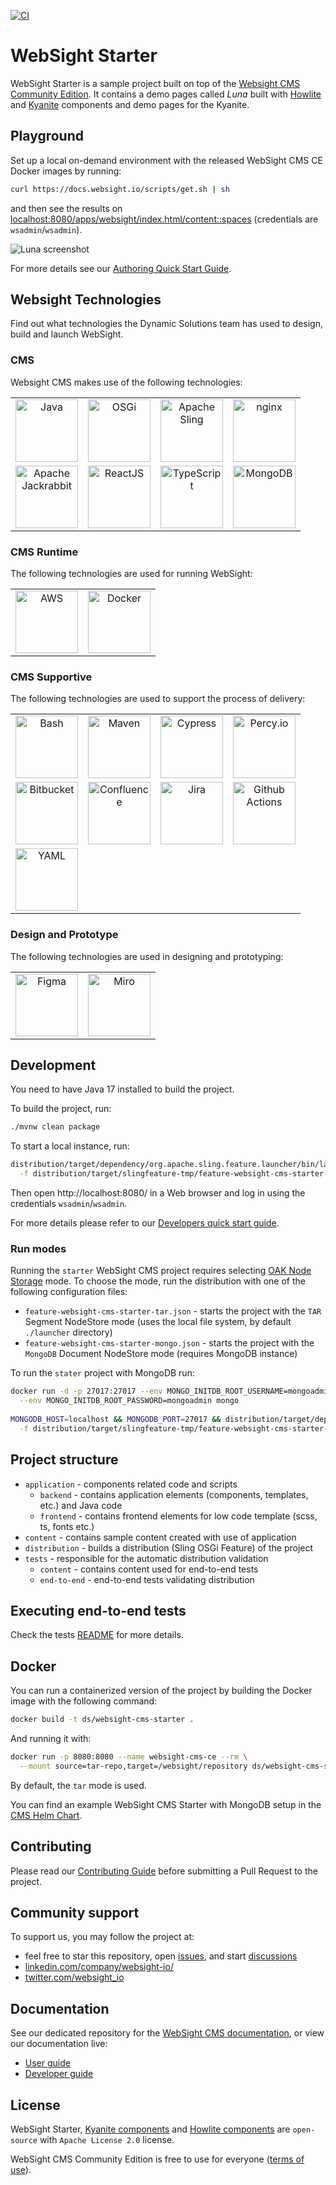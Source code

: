 [![CI](https://github.com/websight-io/starter/actions/workflows/ci-verify-build.yml/badge.svg?branch=main)](https://github.com/websight-io/starter/actions/workflows/ci-verify-build.yml)

# WebSight Starter

WebSight Starter is a sample project built on top of the [Websight CMS Community Edition](https://www.websight.io/).
It contains a demo pages called _Luna_ built with [Howlite](https://github.com/websight-io/howlite) and [Kyanite](https://github.com/websight-io/kyanite) components and demo pages for the Kyanite.

## Playground

Set up a local on-demand environment with the released WebSight CMS CE Docker images by running:

```bash
curl https://docs.websight.io/scripts/get.sh | sh
```

and then see the results on [localhost:8080/apps/websight/index.html/content::spaces](http://localhost:8080/apps/websight/index.html/content::spaces) (credentials are `wsadmin`/`wsadmin`).

![Luna screenshot](/assets/luna-screenshot.png "Luna screenshot")

For more details see our [Authoring Quick Start Guide](https://docs.websight.io/cms/quick-start/).

## Websight Technologies

Find out what technologies the Dynamic Solutions team has used to design, build and launch WebSight.

### CMS

Websight CMS makes use of the following technologies:
<table align="center">
  <tr>
    <td align="center" valign="middle">
      <a href="https://www.java.com" target="_blank">
        <img src="assets/technologies/java-logo.png" alt="Java" width="100">
      </a>
    </td>
    <td align="center" valign="middle">
      <a href="https://felix.apache.org" target="_blank">
        <img src="assets/technologies/osgi-logo.png" alt="OSGi" width="100">
      </a>
    </td>
    <td align="center" valign="middle">
      <a href="https://sling.apache.org" target="_blank">
        <img src="assets/technologies/sling-logo.png" alt="Apache Sling" width="100">
      </a>
    </td>
        <td align="center" valign="middle">
      <a href="https://www.nginx.com" target="_blank">
        <img src="assets/technologies/nginx-logo.png" alt="nginx" width="100">
      </a>
    </td>
  </tr>
  <tr>
    <td align="center" valign="middle">
      <a href="https://www.jackrabbit.apache.org" target="_blank">
        <img src="assets/technologies/jackrabbit-logo.png" alt="Apache Jackrabbit" width="100">
      </a>
    </td>
    <td align="center" valign="middle">
      <a href="https://reactjs.org" target="_blank">
        <img src="assets/technologies/react-logo.png" alt="ReactJS" width="100">
      </a>
    </td>
    <td align="center" valign="middle">
      <a href="https://www.typescriptlang.org" target="_blank">
        <img src="assets/technologies/typescript-logo.png" alt="TypeScript" width="100">
      </a>
    </td>
    <td align="center" valign="middle">
      <a href="https://www.mongodb.com" target="_blank">
        <img src="assets/technologies/mongodb-logo.png" alt="MongoDB" width="100">
      </a>
    </td>          
  </tr>
</table>

### CMS Runtime

The following technologies are used for running WebSight:
<table align="center">
  <tr>
    <td align="center" valign="middle">
      <a href="https://aws.amazon.com" target="_blank">
        <img src="assets/technologies/aws-logo.png" alt="AWS" width="100">
      </a>
    </td>
    <td align="center" valign="middle">
      <a href="https://www.docker.com" target="_blank">
        <img src="assets/technologies/docker-logo.png" alt="Docker" width="100">
      </a>
    </td>                 
  </tr>
</table>

### CMS Supportive

The following technologies are used to support the process of delivery:
<table align="center">
  <tr>
    <td align="center" valign="middle">
      <a href="https://www.gnu.org/software/bash" target="_blank">
        <img src="assets/technologies/bash-logo.png" alt="Bash" width="100">
      </a>
    </td>
    <td align="center" valign="middle">
      <a href="https://maven.apache.org" target="_blank">
        <img src="assets/technologies/maven-logo.png" alt="Maven" width="100">
      </a>
    </td>
    <td align="center" valign="middle">
      <a href="https://www.cypress.io" target="_blank">
        <img src="assets/technologies/cypress-logo.png" alt="Cypress" width="100">
      </a>
    </td>
    <td align="center" valign="middle">
      <a href="https://www.percy.io" target="_blank">
        <img src="assets/technologies/percy-logo.png" alt="Percy.io" width="100">
      </a>
    </td>
  </tr>
  <tr>
    <td align="center" valign="middle">
      <a href="https://bitbucket.org/product/features/pipelines" target="_blank">
        <img src="assets/technologies/bitbucket-logo.png" alt="Bitbucket" width="100">
      </a>
    </td>
    <td align="center" valign="middle">
      <a href="https://www.atlassian.com/software/confluence" target="_blank">
        <img src="assets/technologies/confluence-logo.png" alt="Confluence" width="100">
      </a>
    </td>
    <td align="center" valign="middle">
      <a href="https://www.atlassian.com/software/jira" target="_blank">
        <img src="assets/technologies/jira-logo.png" alt="Jira" width="100">
      </a>
    </td>
        <td align="center" valign="middle">
      <a href="https://github.com/features/actions" target="_blank">
        <img src="assets/technologies/github-logo.png" alt="Github Actions" width="100">
      </a>
    </td>
  </tr>
  <tr>
    <td align="center" valign="middle">
      <a href="https://yaml.org" target="_blank">
        <img src="assets/technologies/yaml-logo.png" alt="YAML" width="100">
      </a>
    </td>         
  </tr>
</table>

### Design and Prototype

The following technologies are used in designing and prototyping:
<table align="center">
  <tr>
    <td align="center" valign="middle">
      <a href="https://www.figma.com" target="_blank">
        <img src="assets/technologies/figma-logo.png" alt="Figma" width="100">
      </a>
    </td>
    <td align="center" valign="middle">
      <a href="https://miro.com" target="_blank">
        <img src="assets/technologies/miro-logo.png" alt="Miro" width="100">
      </a>
    </td>            
  </tr>
</table>

## Development

You need to have Java 17 installed to build the project.

To build the project, run:

```bash
./mvnw clean package
```

To start a local instance, run:

```bash
distribution/target/dependency/org.apache.sling.feature.launcher/bin/launcher \
  -f distribution/target/slingfeature-tmp/feature-websight-cms-starter-tar.json
```

Then open http://localhost:8080/ in a Web browser and log in using the credentials `wsadmin`/`wsadmin`.

For more details please refer to our [Developers quick start guide](https://docs.websight.io/cms/developers/quick-start/).

### Run modes

Running the `starter` WebSight CMS project requires selecting [OAK Node Storage](https://jackrabbit.apache.org/oak/docs/nodestore/overview.html) mode. To choose the mode, run the distribution with one of the following configuration files:
- `feature-websight-cms-starter-tar.json` - starts the project with the `TAR` Segment NodeStore mode (uses the local file system, by default `./launcher` directory)
- `feature-websight-cms-starter-mongo.json` - starts the project with the `MongoDB` Document NodeStore mode (requires MongoDB instance)
    
To run the `stater` project with MongoDB run:
```bash
docker run -d -p 27017:27017 --env MONGO_INITDB_ROOT_USERNAME=mongoadmin \
  --env MONGO_INITDB_ROOT_PASSWORD=mongoadmin mongo
  
MONGODB_HOST=localhost && MONGODB_PORT=27017 && distribution/target/dependency/org.apache.sling.feature.launcher/bin/launcher \
  -f distribution/target/slingfeature-tmp/feature-websight-cms-starter-mongo.json
```

## Project structure

- `application` - components related code and scripts
    - `backend` - contains application elements (components, templates, etc.) and Java code
    - `frontend` - contains frontend elements for low code template (scss, ts, fonts etc.)
- `content` - contains sample content created with use of application
- `distribution` - builds a distribution (Sling OSGi Feature) of the project
- `tests` - responsible for the automatic distribution validation
    - `content` - contains content used for end-to-end tests
    - `end-to-end` - end-to-end tests validating distribution

## Executing end-to-end tests

Check the tests [README](./tests/README.md) for more details.

## Docker
You can run a containerized version of the project by building the Docker image with the following command:
```bash
docker build -t ds/websight-cms-starter .
```
And running it with:
```bash
docker run -p 8080:8080 --name websight-cms-ce --rm \
  --mount source=tar-repo,target=/websight/repository ds/websight-cms-starter
```

By default, the `tar` mode is used.

You can find an example WebSight CMS Starter with MongoDB setup in the [CMS Helm Chart](https://github.com/websight-io/charts).

## Contributing

Please read our [Contributing Guide](./CONTRIBUTING.md) before submitting a Pull Request to the project.

## Community support

To support us, you may follow the project at:

* feel free to star this repository, open [issues](https://github.com/websight-io/starter/issues), and start [discussions](https://github.com/websight-io/starter/discussions)
* [linkedin.com/company/websight-io/](https://www.linkedin.com/company/websight-io/)
* [twitter.com/websight_io](https://twitter.com/websight_io)

## Documentation

See our dedicated repository for the [WebSight CMS documentation](https://github.com/websight-io/docs), or view our documentation live:

- [User guide](https://docs.websight.io/cms/quick-start/)
- [Developer guide](https://docs.websight.io/cms/developers/quick-start/)

## License

WebSight Starter, [Kyanite components](https://github.com/websight-io/kyanite) and [Howlite components](https://github.com/websight-io/howlite) are `open-source` with `Apache License 2.0` license.

WebSight CMS Community Edition is free to use for everyone ([terms of use](https://docs.websight.io/terms-of-use/)).

